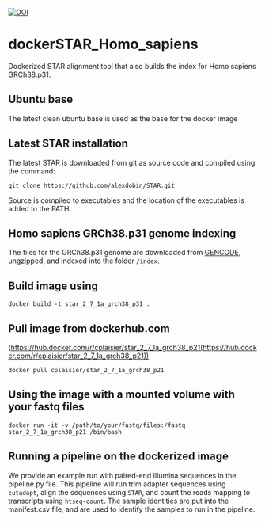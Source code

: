 [![DOI](https://zenodo.org/badge/197803088.svg)](https://zenodo.org/badge/latestdoi/197803088)

# dockerSTAR_Homo_sapiens
Dockerized STAR alignment tool that also builds the index for Homo sapiens GRCh38.p31.

## Ubuntu base
The latest clean ubuntu base is used as the base for the docker image

## Latest STAR installation
The latest STAR is downloaded from git as source code and compiled using the command:

```git clone https://github.com/alexdobin/STAR.git```

Source is compiled to executables and the location of the executables is added to the PATH.

## Homo sapiens GRCh38.p31 genome indexing
The files for the GRCh38.p31 genome are downloaded from [GENCODE](gencodegenes.org/human), ungzipped, and indexed into the folder `/index`.

## Build image using

```docker build -t star_2_7_1a_grch38_p31 .```

## Pull image from dockerhub.com
(https://hub.docker.com/r/cplaisier/star_2_7_1a_grch38_p21(https://hub.docker.com/r/cplaisier/star_2_7_1a_grch38_p21))

```docker pull cplaisier/star_2_7_1a_grch38_p21```

## Using the image with a mounted volume with your fastq files
```docker run -it -v /path/to/your/fastq/files:/fastq star_2_7_1a_grch38_p21 /bin/bash```

## Running a pipeline on the dockerized image
We provide an example run with paired-end Illumina sequences in the pipeline.py file. This pipeline will run trim adapter sequences using `cutadapt`, align the sequences using `STAR`, and count the reads mapping to transcripts using `htseq-count`. The sample identities are put into the manifest.csv file, and are used to identify the samples to run in the pipeline.
